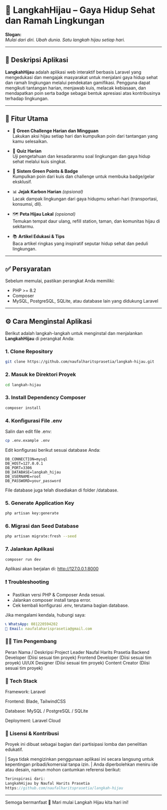 # 🌿 LangkahHijau – Gaya Hidup Sehat dan Ramah Lingkungan

**Slogan:**  
*Mulai dari diri. Ubah dunia. Satu langkah hijau setiap hari.*

---

## 📱 Deskripsi Aplikasi

**LangkahHijau** adalah aplikasi web interaktif berbasis Laravel yang mengedukasi dan mengajak masyarakat untuk menjalani gaya hidup sehat dan ramah lingkungan melalui pendekatan gamifikasi. Pengguna dapat mengikuti tantangan harian, menjawab kuis, melacak kebiasaan, dan mendapatkan poin serta badge sebagai bentuk apresiasi atas kontribusinya terhadap lingkungan.

---

## 🚀 Fitur Utama

- 🎯 **Green Challenge Harian dan Mingguan**  
  Lakukan aksi hijau setiap hari dan kumpulkan poin dari tantangan yang kamu selesaikan.

- 🧠 **Quiz Harian**  
  Uji pengetahuan dan kesadaranmu soal lingkungan dan gaya hidup sehat melalui kuis singkat.

- 🏅 **Sistem Green Points & Badge**  
  Kumpulkan poin dari kuis dan challenge untuk membuka badge/gelar eksklusif.

- 📊 **Jejak Karbon Harian** *(opsional)*  
  Lacak dampak lingkungan dari gaya hidupmu sehari-hari (transportasi, konsumsi, dll).

- 🗺️ **Peta Hijau Lokal** *(opsional)*  
  Temukan tempat daur ulang, refill station, taman, dan komunitas hijau di sekitarmu.

- 📚 **Artikel Edukasi & Tips**  
  Baca artikel ringkas yang inspiratif seputar hidup sehat dan peduli lingkungan.

---

## ✅ Persyaratan

Sebelum memulai, pastikan perangkat Anda memiliki:

- PHP >= 8.2  
- Composer  
- MySQL, PostgreSQL, SQLite, atau database lain yang didukung Laravel

---

## ⚙️ Cara Menginstal Aplikasi

Berikut adalah langkah-langkah untuk menginstal dan menjalankan **LangkahHijau** di perangkat Anda:

### 1. Clone Repository

```bash
git clone https://github.com/naufalharitsprasetia/langkah-hijau.git
```

### 2. Masuk ke Direktori Proyek

```bash
cd langkah-hijau
```

### 3. Install Dependency Composer

```bash
composer install
```

### 4. Konfigurasi File .env

Salin dan edit file .env:

```bash
cp .env.example .env
```
Edit konfigurasi berikut sesuai database Anda:

```env
DB_CONNECTION=mysql
DB_HOST=127.0.0.1
DB_PORT=3306
DB_DATABASE=langkah_hijau
DB_USERNAME=root
DB_PASSWORD=your_password
```

File database juga telah disediakan di folder /database.

### 5. Generate Application Key

```bash
php artisan key:generate
```

### 6. Migrasi dan Seed Database

```bash
php artisan migrate:fresh --seed
```

### 7. Jalankan Aplikasi
```bash
composer run dev
```
Aplikasi akan berjalan di: http://127.0.0.1:8000

### ❗ Troubleshooting
- Pastikan versi PHP & Composer Anda sesuai.
- Jalankan composer install tanpa error.
- Cek kembali konfigurasi .env, terutama bagian database.

Jika mengalami kendala, hubungi saya:
```yaml
📞 WhatsApp: 081220594202  
📧 Email: naufalaharisprasetia@gmail.com
```

### 👨‍💻 Tim Pengembang

Peran	Nama / Deskripsi
Project Leader	Naufal Harits Prasetia
Backend Developer	(Diisi sesuai tim proyek)
Frontend Developer	(Diisi sesuai tim proyek)
UI/UX Designer	(Diisi sesuai tim proyek)
Content Creator	(Diisi sesuai tim proyek)

### 🧪 Tech Stack
Framework: Laravel

Frontend: Blade, TailwindCSS

Database: MySQL / PostgreSQL / SQLite

Deployment: Laravel Cloud

### 📜 Lisensi & Kontribusi

Proyek ini dibuat sebagai bagian dari partisipasi lomba dan penelitian edukatif.

| Saya tidak mengizinkan penggunaan aplikasi ini secara langsung untuk kepentingan pribadi/komersial tanpa izin.
| Anda diperbolehkan meniru ide atau desain, namun mohon cantumkan referensi berikut:

```csharp
Terinspirasi dari:
LangkahHijau by Naufal Harits Prasetia
https://github.com/naufalharitsprasetia/langkah-hijau
```

---- 
Semoga bermanfaat 🌱
Mari mulai Langkah Hijau kita hari ini!